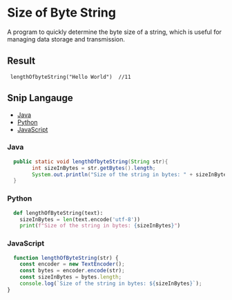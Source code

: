 # Size of Byte String
A program to quickly determine the byte size of a string, which is useful for managing data storage and transmission.

## Result
```
 lengthOfbyteString("Hello World")  //11
```

## Snip Langauge
* [Java](#java)
* [Python](#python)
* [JavaScript](#javascript)

### Java
```java
  public static void lengthOfbyteString(String str){
        int sizeInBytes = str.getBytes().length;
        System.out.println("Size of the string in bytes: " + sizeInBytes);
  }
```

### Python
```py
  def lengthOfByteString(text):
    sizeInBytes = len(text.encode('utf-8'))
    print(f"Size of the string in bytes: {sizeInBytes}")
```

### JavaScript
```js
  function lengthOfByteString(str) {
    const encoder = new TextEncoder();
    const bytes = encoder.encode(str);
    const sizeInBytes = bytes.length;
    console.log(`Size of the string in bytes: ${sizeInBytes}`);
}
```
